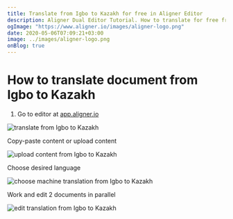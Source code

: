 ```yaml
---
title: Translate from Igbo to Kazakh for free in Aligner Editor
description: Aligner Dual Editor Tutorial. How to translate for free from Igbo to Kazakh. Aligner is multilingual document management platform. 
ogImage: "https://www.aligner.io/images/aligner-logo.png"
date: 2020-05-06T07:09:21+03:00
image: ../images/aligner-logo.png
onBlog: true
---
```


# How to translate document from Igbo to Kazakh

1. Go to editor at [app.aligner.io](https://app.aligner.io "Aligner App web page")

![translate from Igbo to Kazakh](../aligner-blank-editor.png "translate from Igbo to Kazakh")

Copy-paste content or upload content

![upload content from Igbo to Kazakh](../aligner-uploaded-document.png "upload content from Igbo to Kazakh")

Choose desired language

![choose machine translation from Igbo to Kazakh](../aligner-language-dropdown.png "choose machine translation from Igbo to Kazakh")

Work and edit 2 documents in parallel

![edit translation from Igbo to Kazakh](../aligner-double-sitded-editor.png "edit translation from Igbo to Kazakh")

